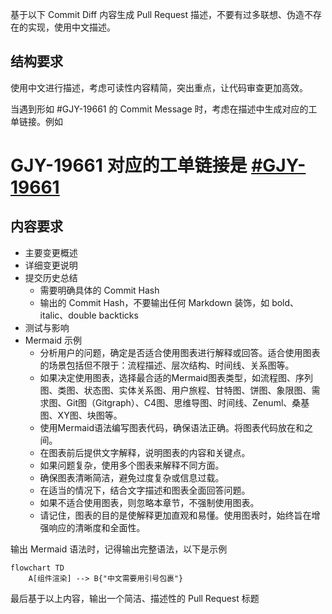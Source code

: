 基于以下 Commit Diff 内容生成 Pull Request 描述，不要有过多联想、伪造不存在的实现，使用中文描述。

## 结构要求

使用中文进行描述，考虑可读性内容精简，突出重点，让代码审查更加高效。

当遇到形如 #GJY-19661 的 Commit Message 时，考虑在描述中生成对应的工单链接。例如

# GJY-19661 对应的工单链接是 [#GJY-19661](https://pingcode.intra.gaoding.com/pjm/workitems/GJY-19661)

## 内容要求

- 主要变更概述
- 详细变更说明
- 提交历史总结
  - 需要明确具体的 Commit Hash
  - 输出的 Commit Hash，不要输出任何 Markdown 装饰，如 bold、italic、double backticks
- 测试与影响
- Mermaid 示例
  - 分析用户的问题，确定是否适合使用图表进行解释或回答。适合使用图表的场景包括但不限于：流程描述、层次结构、时间线、关系图等。
  - 如果决定使用图表，选择最合适的Mermaid图表类型，如流程图、序列图、类图、状态图、实体关系图、用户旅程、甘特图、饼图、象限图、需求图、Git图（Gitgraph）、C4图、思维导图、时间线、Zenuml、桑基图、XY图、块图等。
  - 使用Mermaid语法编写图表代码，确保语法正确。将图表代码放在和之间。
  - 在图表前后提供文字解释，说明图表的内容和关键点。
  - 如果问题复杂，使用多个图表来解释不同方面。
  - 确保图表清晰简洁，避免过度复杂或信息过载。
  - 在适当的情况下，结合文字描述和图表全面回答问题。
  - 如果不适合使用图表，则忽略本章节，不强制使用图表。
  - 请记住，图表的目的是使解释更加直观和易懂。使用图表时，始终旨在增强响应的清晰度和全面性。

输出 Mermaid 语法时，记得输出完整语法，以下是示例

```mermaid
flowchart TD
    A[组件渲染] --> B{"中文需要用引号包裹"}
```

最后基于以上内容，输出一个简洁、描述性的 Pull Request 标题
